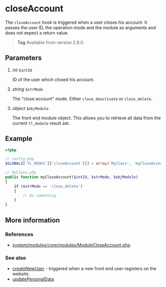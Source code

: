 # closeAccount

The `closeAccount` hook is triggered when a user closes his account. It passes
the user ID, the operation mode and the module as arguments and does not expect
a return value.

> **Tag** Available from version 2.8.0.


## Parameters

1. *int* `$intId`

    ID of the user which closed his account.

2. *string* `$strMode`

    The "close account" mode. Either `close_deactivate` or `close_delete`.

3. *object* `$objModule`

    The front end module object. This allows you to retrieve all data from the
    current `tl_module` result set.


## Example

```php
<?php

// config.php
$GLOBALS['TL_HOOKS']['closeAccount'][] = array('MyClass', 'myCloseAccount');

// MyClass.php
public function myCloseAccount($intId, $strMode, $objModule)
{
    if ($strMode == 'close_delete')
    {
        // Do something
    }
}
```

## More information


### References

- [system/modules/core/modules/ModuleCloseAccount.php](https://github.com/contao/core/blob/3.5.0/system/modules/core/modules/ModuleCloseAccount.php#L109-L116)


### See also

- [createNewUser](createNewUser.md) - triggered when a new front end user registers on the website.
- [updatePersonalData](updatePersonalData.md)
